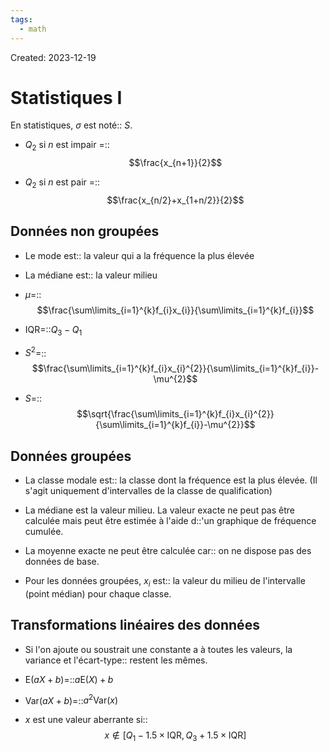 ```yaml
---
tags:
  - math
---
```

Created: 2023-12-19

# Statistiques I
En statistiques, $\sigma$ est noté:: $S$.
<!--SR:!2024-03-03,37,242-->

- $Q_{2}$ si $n$ est impair =:: $$\frac{x_{n+1}}{2}$$
<!--SR:!2024-02-02,16,210-->
- $Q_{2}$ si $n$ est pair =::$$\frac{x_{n/2}+x_{1+n/2}}{2}$$
<!--SR:!2024-02-04,16,210-->

## Données non groupées
- Le mode est:: la valeur qui a la fréquence la plus élevée
<!--SR:!2024-03-07,40,242-->
- La médiane est:: la valeur milieu
<!--SR:!2024-02-26,33,242-->
- $\mu=$::$$\frac{\sum\limits_{i=1}^{k}f_{i}x_{i}}{\sum\limits_{i=1}^{k}f_{i}}$$
<!--SR:!2024-02-03,14,202-->
- $\text{IQR}=$::$Q_{3}-Q_{1}$
<!--SR:!2024-02-29,35,242-->
- $S^{2}=$::$$\frac{\sum\limits_{i=1}^{k}f_{i}x_{i}^{2}}{\sum\limits_{i=1}^{k}f_{i}}-\mu^{2}$$
<!--SR:!2024-02-02,15,202-->
- $S=$::$$\sqrt{\frac{\sum\limits_{i=1}^{k}f_{i}x_{i}^{2}}{\sum\limits_{i=1}^{k}f_{i}}-\mu^{2}}$$
<!--SR:!2024-02-06,13,202-->

## Données groupées
- La classe modale est:: la classe dont la fréquence est la plus élevée. (Il s'agit uniquement d'intervalles de la classe de qualification)
<!--SR:!2024-02-20,23,202-->
- La médiane est la valeur milieu. La valeur exacte ne peut pas être calculée mais peut être estimée à l'aide d::'un graphique de fréquence cumulée.
<!--SR:!2024-02-18,22,202-->
- La moyenne exacte ne peut être calculée car:: on ne dispose pas des données de base.
<!--SR:!2024-02-15,26,242-->
- Pour les données groupées, $x_{i}$ est:: la valeur du milieu de l'intervalle (point médian) pour chaque classe.
<!--SR:!2024-02-07,19,222-->

## Transformations linéaires des données
- Si l'on ajoute ou soustrait une constante a à toutes les valeurs, la variance et l'écart-type:: restent les mêmes.
<!--SR:!2024-02-05,21,242-->
- $\text{E}(aX+b)=$::$a\text{E}(X)+b$
<!--SR:!2024-01-30,7,182-->
- $\text{Var}(aX+b)=$::$a^{2}\text{Var}(x)$
<!--SR:!2024-02-04,18,208-->
- $x$ est une valeur aberrante si:: $$x\notin [Q_{1}-1.5\times\text{IQR},\,Q_{3}+1.5\times\text{IQR}]$$
<!--SR:!2024-02-23,34,248-->

